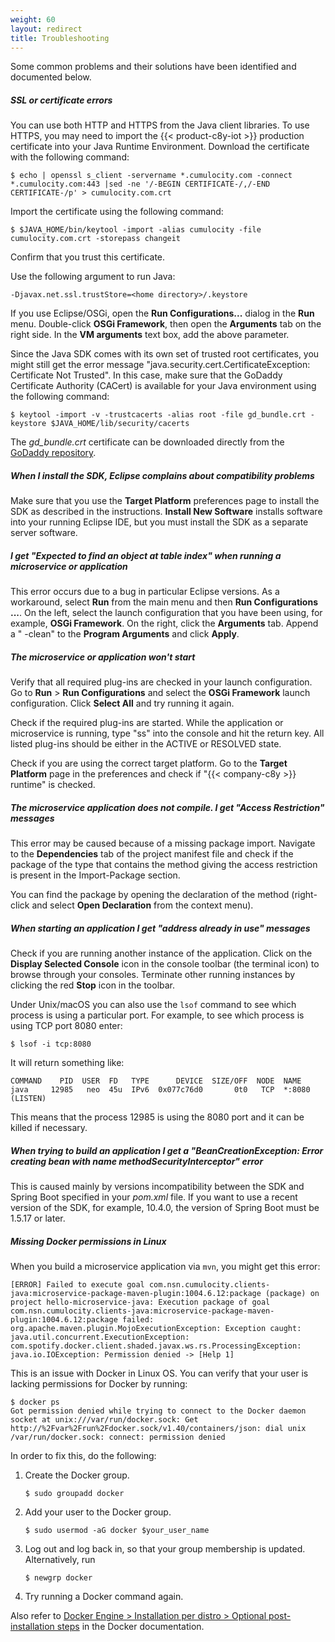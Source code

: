 ```yaml
---
weight: 60
layout: redirect
title: Troubleshooting
---
```


Some common problems and their solutions have been identified and documented below.

##### SSL or certificate errors

You can use both HTTP and HTTPS from the Java client libraries. To use HTTPS, you may need to import the {{< product-c8y-iot >}} production certificate into your Java Runtime Environment. Download the certificate with the following command:

```shell
$ echo | openssl s_client -servername *.cumulocity.com -connect *.cumulocity.com:443 |sed -ne '/-BEGIN CERTIFICATE-/,/-END CERTIFICATE-/p' > cumulocity.com.crt
```

Import the certificate using the following command:

```shell
$ $JAVA_HOME/bin/keytool -import -alias cumulocity -file cumulocity.com.crt -storepass changeit
```

Confirm that you trust this certificate.

Use the following argument to run Java:

```shell
-Djavax.net.ssl.trustStore=<home directory>/.keystore
```

If you use Eclipse/OSGi, open the **Run Configurations...** dialog in the **Run** menu. Double-click **OSGi Framework**, then open the **Arguments** tab on the right side. In the **VM arguments** text box, add the above parameter.

Since the Java SDK comes with its own set of trusted root certificates, you might still get the error message "java.security.cert.CertificateException: Certificate Not Trusted". In this case, make sure that the GoDaddy Certificate Authority (CACert) is available for your Java environment using the following command:

```shell
$ keytool -import -v -trustcacerts -alias root -file gd_bundle.crt -keystore $JAVA_HOME/lib/security/cacerts
```

The *gd\_bundle.crt* certificate can be downloaded directly from the [GoDaddy repository](https://certs.godaddy.com/anonymous/repository.pki).

##### When I install the SDK, Eclipse complains about compatibility problems

Make sure that you use the **Target Platform** preferences page to install the SDK as described in the instructions. **Install New Software** installs software into your running Eclipse IDE, but you must install the SDK as a separate server software.

##### I get "Expected to find an object at table index" when running a microservice or application

This error occurs due to a bug in particular Eclipse versions. As a workaround, select **Run** from the main menu and then **Run Configurations ...**. On the left, select the launch configuration that you have been using, for example, **OSGi Framework**. On the right, click the **Arguments** tab. Append a " -clean" to the **Program Arguments** and click **Apply**.

##### The microservice or application won't start

Verify that all required plug-ins are checked in your launch configuration. Go to **Run** > **Run Configurations** and select the **OSGi Framework** launch configuration. Click **Select All** and try running it again.

Check if the required plug-ins are started. While the application or microservice is running, type "ss" into the console and hit the return key. All listed plug-ins should be either in the ACTIVE or RESOLVED state.

Check if you are using the correct target platform. Go to the **Target Platform** page in the preferences and check if "{{< company-c8y >}} runtime" is checked.

##### The microservice application does not compile. I get "Access Restriction" messages

This error may be caused because of a missing package import. Navigate to the **Dependencies** tab of the project manifest file and check if the package of the type that contains the method giving the access restriction is present in the Import-Package section.

You can find the package by opening the declaration of the method (right-click and select **Open Declaration** from the context menu).

##### When starting an application I get "address already in use" messages

Check if you are running another instance of the application. Click on the **Display Selected Console** icon in the console toolbar (the terminal icon) to browse through your consoles. Terminate other running instances by clicking the red **Stop** icon in the toolbar.

Under Unix/macOS you can also use the `lsof` command to see which process is using a particular port. For example, to see which process is using TCP port 8080 enter:

```shell
$ lsof -i tcp:8080
```

It will return something like:

```shell
COMMAND    PID  USER  FD   TYPE      DEVICE  SIZE/OFF  NODE  NAME
java     12985   neo  45u  IPv6  0x077c76d0       0t0   TCP  *:8080 (LISTEN)
```

This means that the process 12985 is using the 8080 port and it can be killed if necessary.

##### When trying to build an application I get a "BeanCreationException: Error creating bean with name methodSecurityInterceptor" error

This is caused mainly by versions incompatibility between the SDK and Spring Boot specified in your _pom.xml_ file. If you want to use a recent version of the SDK, for example, 10.4.0, the version of Spring Boot must be 1.5.17 or later.

##### Missing Docker permissions in Linux

When you build a microservice application via `mvn`, you might get this error:

```shell
[ERROR] Failed to execute goal com.nsn.cumulocity.clients-java:microservice-package-maven-plugin:1004.6.12:package (package) on project hello-microservice-java: Execution package of goal com.nsn.cumulocity.clients-java:microservice-package-maven-plugin:1004.6.12:package failed: org.apache.maven.plugin.MojoExecutionException: Exception caught: java.util.concurrent.ExecutionException: com.spotify.docker.client.shaded.javax.ws.rs.ProcessingException: java.io.IOException: Permission denied -> [Help 1]
```

This is an issue with Docker in Linux OS.
You can verify that your user is lacking permissions for Docker by running:

```shell
$ docker ps
Got permission denied while trying to connect to the Docker daemon socket at unix:///var/run/docker.sock: Get http://%2Fvar%2Frun%2Fdocker.sock/v1.40/containers/json: dial unix /var/run/docker.sock: connect: permission denied
```

In order to fix this, do the following:

1. Create the Docker group.

   ```shell
   $ sudo groupadd docker
   ```

2. Add your user to the Docker group.

   ```shell
   $ sudo usermod -aG docker $your_user_name
   ```

3. Log out and log back in, so that your group membership is updated. Alternatively, run

   ```shell
   $ newgrp docker
   ```

4. Try running a Docker command again.

Also refer to [Docker Engine > Installation per distro > Optional post-installation steps](https://docs.docker.com/engine/install/linux-postinstall/) in the Docker documentation.
